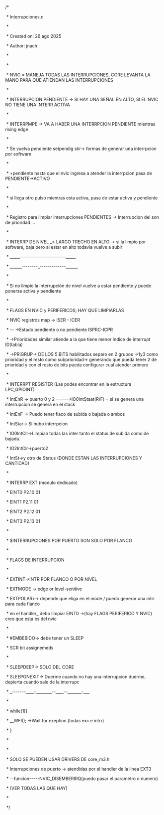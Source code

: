 /\*

 \* Interrupciones.c

 \*

 \*  Created on: 26 ago 2025

 \*      Author: jnach

 \*

 \*

 \*      NVIC = MANEJA TODAS LAS INTERRUPCIONES, CORE LEVANTA LA MANO PARA QUE ATIENDAN LAS INTERRUPCIONES

 \*

 \*      INTERRUPCION PENDIENTE -> SI HAY UNA SEÑAL EN ALTO, SI EL NVIC NO TIENE UNA INTERR ACTIVA

 \*

 \*      INTERRPMPE -> VA A HABER UNA INTERRPCION PENDIENTE mientras rising edge

 \*

 \*      Se vuelva pendiente setpendig stir-> formas de generar una interrpcion por software

 \*

 \*      +pendiente hasta que el nvic ingresa a atender la interrpcion pasa de PENDIENTE->ACTIVO

 \*

 \*      si llega otro pulso mientras esta activa, pasa de estar activa y pendiente

 \*

 \*      Registro para limpiar interrupciones PENDIENTES -> Interrupcion dei son de prioridad ...

 \*

 \*      INTERRP DE NIVEL \_> LARGO TRECHO EN ALTO -> si la limpio por software, baja pero al estar en alto todavia vuelve a subir

 \*      \_\_\_\_\_-----------------------\_\_\_\_\_

 \*      \_\_\_\_\_\_--------\_-------------\_\_\_\_\_\_

 \*

 \*      Si no limpio la interrupción de nivel vuelve a estar pendiente y puede ponerse activa y pendiente

 \*

 \*      FLAGS EN NVIC y PERIFERICOS; HAY QUE LIMPIARLAS

 \*      NVIC registros map -> ISER - ICER

 \*      				-- ->Estado pendiente o no pendiente ISPRC-ICPR

 \*      				   ->Prioridades similar atiende a la que tiene menor indice de interrupt ID(tabla)

 \*      				   ->PRIGRUP-> DE LOS 5 BITS habilitados separo en 2 grupos ->1y3 como prioridad y el resto como subprioridad-> generando que pueda tener 2 de prioridad y  con el resto de bits pueda configurar cual atender primero

 \*

 \*      INTERRPT REGISTER   (Las podes encontrar en la estructura LPC\_GPIOINT)

 \*      IntEnR -> puerto 0 y 2 ----->IO0IntStaat(R/F) = si se genera una interrupcion se genera en el stack

 \*      IntEnF -> Puedo tener flaco de subida o bajada o ambos

 \*      IntStar-> Si hubo interrpcion

 \*      IO0IntClr->Limpian todas las inter  tanto el status de subida como de bajada.

 \*      IO2IntClr->puerto2

 \*      IntSt->y otro de Status (DONDE ESTAN LAS INTERRUPCIONES Y CANTIDAD)

 \*

 \*      INTERRP EXT  (modulo dedicado)

 \*      EINT0 P2.10   01

 \*      EINT1 P2.11   01

 \*      EINT2 P2.12   01

 \*      EINT3 P2.13   01

 \*

 \*      $INTERRUPCIONES POR PUERTO SON SOLO POR FLANCO

 \*

 \*      FLAGS DE INTERRUPCION

 \*

 \*      EXTINT->INTR POR FLANCO O POR NIVEL

 \*      EXTMODE -> edge or level-senitive

 \*      EXTPOLARx-> depende que eliga en el mode / puedo generar una intrr para cada flanco

 \*      en el handler\_ debo limpiar EINT0 ->(hay FLAGS PERIFERICO Y NVIC) creo que esta es del nvic

 \*

 \*      #EMBEBIDO-> debe tener un SLEEP

 \*     	SCR bit assignemeds

 \*

 \*     	SLEEPDEEP-> SOLO DEL CORE

 \*     	SLEEPONEXIT-> Duerme cuando no hay una interrupcion duerme, depierta cuando sale de la interrupc

 \*     	\_-------\_\_\_\_-\_\_\_\_\_\_\_\_--\_\_\_\_--\_\_\_\_\_\_\_-\_\_\_

 \*

 \*     				while(1){

 \*     					\_\_WFI();      ->Wait for exeption.(todas exc e intrr)

 \*     			    }

 \*

 \*

 \*     	SOLO SE PUEDEN USAR DRIVERS DE core\_m3.h

 \*     	Interrupciones de puerto -> atendidas por el handler de la linea EXT3

 \*     	--funcion-----NVIC\_DISEMBERIRQ(puedo pasar el parametro o numero)

 \*     	(VER TODAS LAS QUE HAY)

 \*

 \*/

